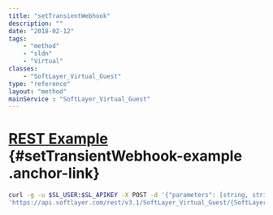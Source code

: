 ```yaml
---
title: "setTransientWebhook"
description: ""
date: "2018-02-12"
tags:
    - "method"
    - "sldn"
    - "Virtual"
classes:
    - "SoftLayer_Virtual_Guest"
type: "reference"
layout: "method"
mainService : "SoftLayer_Virtual_Guest"
---
```


# [REST Example](#setTransientWebhook-example) <a href="/article/rest/"><i class="fas fa-question"></i></a> {#setTransientWebhook-example .anchor-link} 
```bash
curl -g -u $SL_USER:$SL_APIKEY -X POST -d '{"parameters": [string, string]}' \
'https://api.softlayer.com/rest/v3.1/SoftLayer_Virtual_Guest/{SoftLayer_Virtual_GuestID}/setTransientWebhook'
```
